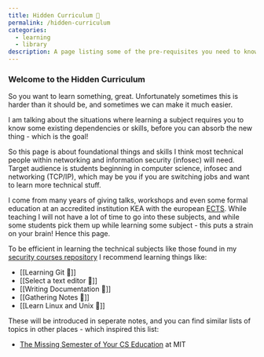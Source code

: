 ```yaml
---
title: Hidden Curriculum 🌱
permalink: /hidden-curriculum
categories:
  - learning
  - library
description: A page listing some of the pre-requisites you need to know when studying techincal things
---
```



### Welcome to the Hidden Curriculum

So you want to learn something, great. Unfortunately sometimes this is harder than it should be, and sometimes we can make it much easier.

I am talking about the situations where learning a subject requires you to know some existing dependencies or skills, before you can absorb the new thing - which is the goal!

So this page is about foundational things and skills I think most technical people within networking and information security (infosec) will need. Target audience is students beginning in computer science, infosec and networking (TCP/IP), which may be you if you are switching jobs and want to learn more technical stuff.

I come from many years of giving talks, workshops and even some formal education at an accredited institution KEA with the european [ECTS](https://en.wikipedia.org/wiki/European_Credit_Transfer_and_Accumulation_System). While teaching I will not have a lot of time to go into these subjects, and while some students pick them up while learning some subject - this puts a strain on your brain! Hence this page.

To be efficient in learning the technical subjects like those found in my [security courses repository](https://codeberg.org/kramse/security-courses) I recommend learning
things like:
* [[Learning Git 🌿]]
* [[Select a text editor 🌱]]
* [[Writing Documentation 🌱]]
* [[Gathering Notes 🌱]]
* [[Learn Linux and Unix 🌱]]


These will be introduced in seperate notes, and you can find similar lists of topics in other places - which inspired this list:
* [The Missing Semester of Your CS Education](https://missing.csail.mit.edu/) at MIT

